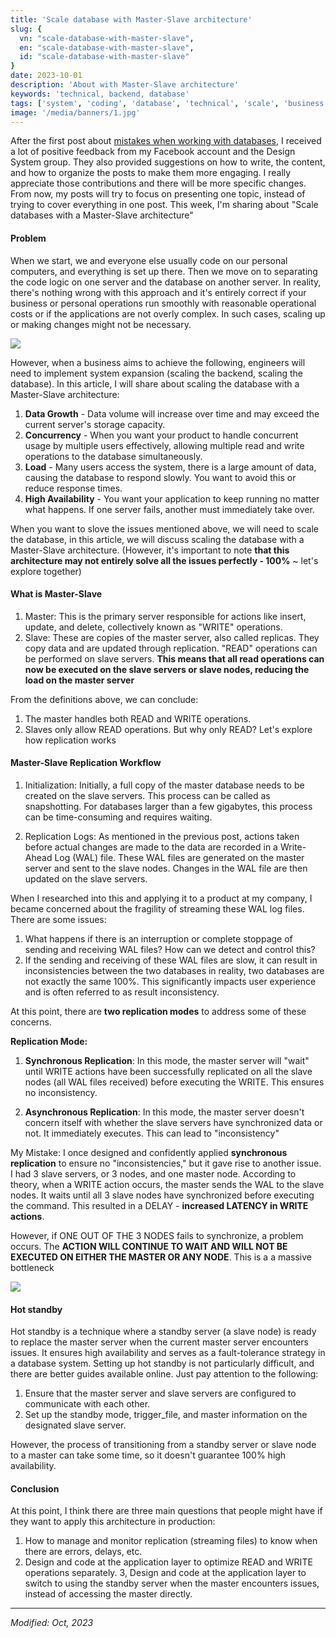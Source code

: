 ```yaml
---
title: 'Scale database with Master-Slave architecture'
slug: {
  vn: "scale-database-with-master-slave",
  en: "scale-database-with-master-slave",
  id: "scale-database-with-master-slave"
}
date: 2023-10-01
description: 'About with Master-Slave architecture'
keywords: 'technical, backend, database'
tags: ['system', 'coding', 'database', 'technical', 'scale', 'business growth']
image: '/media/banners/1.jpg'
---
```


After the first post about [mistakes when working with databases](https://nmdan.com/blog/mistake-with-database-1), I received a lot of positive feedback from my Facebook account and the Design System group. They also provided suggestions on how to write, the content, and how to organize the posts to make them more engaging. I really appreciate those contributions and there will be more specific changes.
From now, my posts will try to focus on presenting one topic, instead of trying to cover everything in one post. This week, I'm sharing about "Scale databases with a Master-Slave architecture"

#### Problem

When we start, we and everyone else usually code on our personal computers, and everything is set up there. Then we move on to separating the code logic on one server and the database on another server.
In reality, there's nothing wrong with this approach and it's entirely correct if your business or personal operations run smoothly with reasonable operational costs or if the applications are not overly complex. In such cases, scaling up or making changes might not be necessary.

![](/media/blog/scale-database-with-master-slave/simple.png)

However, when a business aims to achieve the following, engineers will need to implement system expansion (scaling the backend, scaling the database). In this article, I will share about scaling the database with a Master-Slave architecture:

1. **Data Growth** - Data volume will increase over time and may exceed the current server's storage capacity.
2. **Concurrency** - When you want your product to handle concurrent usage by multiple users effectively, allowing multiple read and write operations to the database simultaneously.
3. **Load** - Many users access the system, there is a large amount of data, causing the database to respond slowly. You want to avoid this or reduce response times.
4. **High Availability** - You want your application to keep running no matter what happens. If one server fails, another must immediately take over.

When you want to slove the issues mentioned above, we will need to scale the database, in this article, we will discuss scaling the database with a Master-Slave architecture. (However, it's important to note **that this architecture may not entirely solve all the issues perfectly - 100%** ~ let's explore together)

#### What is Master-Slave
1. Master: This is the primary server responsible for actions like insert, update, and delete, collectively known as "WRITE" operations.
2. Slave: These are copies of the master server, also called replicas. They copy data and are updated through replication. "READ" operations can be performed on slave servers. **This means that all read operations can now be executed on the slave servers or slave nodes, reducing the load on the master server**

From the definitions above, we can conclude:
1. The master handles both READ and WRITE operations.
2. Slaves only allow READ operations. But why only READ? Let's explore how replication works

#### Master-Slave Replication Workflow
1. Initialization: Initially, a full copy of the master database needs to be created on the slave servers. This process can be called as snapshotting. For databases larger than a few gigabytes, this process can be time-consuming and requires waiting.

2. Replication Logs: As mentioned in the previous post, actions taken before actual changes are made to the data are recorded in a Write-Ahead Log (WAL) file. These WAL files are generated on the master server and sent to the slave nodes. Changes in the WAL file are then updated on the slave servers.

When I researched into this and applying it to a product at my company, I became concerned about the fragility of streaming these WAL log files. There are some issues:
1. What happens if there is an interruption or complete stoppage of sending and receiving WAL files? How can we detect and control this?
2. If the sending and receiving of these WAL files are slow, it can result in inconsistencies between the two databases
in reality, two databases are not exactly the same 100%. This significantly impacts user experience and is often referred to as result inconsistency.

At this point, there are **two replication modes** to address some of these concerns.

**Replication Mode:**
1. **Synchronous Replication**: In this mode, the master server will "wait" until WRITE actions have been successfully replicated on all the slave nodes (all WAL files received) before executing the WRITE. This ensures no inconsistency.

2. **Asynchronous Replication**: In this mode, the master server doesn't concern itself with whether the slave servers have synchronized data or not. It immediately executes. This can lead to "inconsistency"

My Mistake: I once designed and confidently applied **synchronous replication** to ensure no "inconsistencies," but it gave rise to another issue.
I had 3 slave servers, or 3 nodes, and one master node. According to theory, when a WRITE action occurs, the master sends the WAL to the slave nodes. It waits until all 3 slave nodes have synchronized before executing the command. This resulted in a DELAY - **increased LATENCY in WRITE actions**.

However, if ONE OUT OF THE 3 NODES fails to synchronize, a problem occurs. The **ACTION WILL CONTINUE TO WAIT AND WILL NOT BE EXECUTED ON EITHER THE MASTER OR ANY NODE**. This is a a massive bottleneck

![](/media/blog/scale-database-with-master-slave/dif.png)


#### Hot standby

Hot standby is a technique where a standby server (a slave node) is ready to replace the master server when the current master server encounters issues. It ensures high availability and serves as a fault-tolerance strategy in a database system.
Setting up hot standby is not particularly difficult, and there are better guides available online. Just pay attention to the following:

1. Ensure that the master server and slave servers are configured to communicate with each other.
2. Set up the standby mode, trigger_file, and master information on the designated slave server.

However, the process of transitioning from a standby server or slave node to a master can take some time, so it doesn't guarantee 100% high availability.

#### Conclusion
At this point, I think there are three main questions that people might have if they want to apply this architecture in production:

1. How to manage and monitor replication (streaming files) to know when there are errors, delays, etc.
2. Design and code at the application layer to optimize READ and WRITE operations separately.
3, Design and code at the application layer to switch to using the standby server when the master encounters issues, instead of accessing the master directly.

---

*Modified: Oct, 2023*
